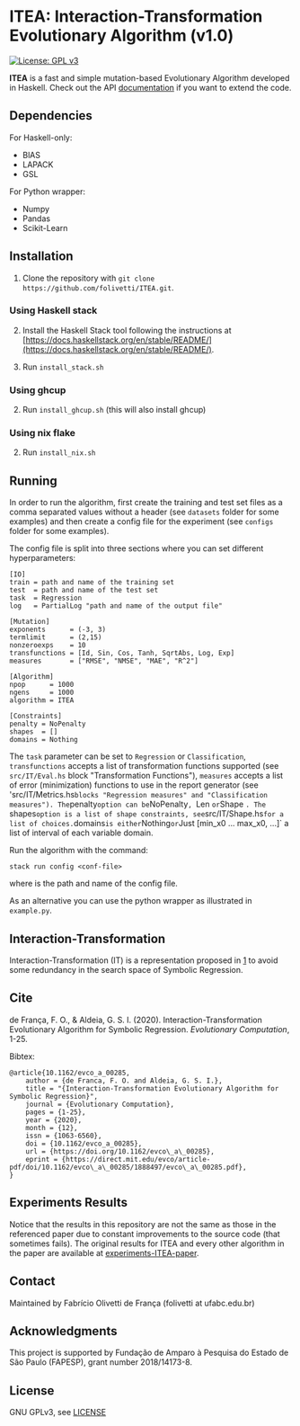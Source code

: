 # ITEA: Interaction-Transformation Evolutionary Algorithm (v1.0)

[![License: GPL v3](https://img.shields.io/badge/License-GPL%20v3-blue.svg)](https://github.com/folivetti/ITEA/blob/master/LICENSE)

**ITEA** is a fast and simple mutation-based Evolutionary Algorithm developed in Haskell. Check out the API [documentation](https://folivetti.github.io/ITEA/) if you want to extend the code.

## Dependencies

For Haskell-only:

- BlAS
- LAPACK
- GSL

For Python wrapper:

- Numpy
- Pandas
- Scikit-Learn

## Installation

1. Clone the repository with `git clone https://github.com/folivetti/ITEA.git`.

### Using Haskell stack

2. Install the Haskell Stack tool following the instructions at [https://docs.haskellstack.org/en/stable/README/](https://docs.haskellstack.org/en/stable/README/).

3. Run `install_stack.sh`

### Using ghcup

2. Run `install_ghcup.sh` (this will also install ghcup)

### Using nix flake

2. Run `install_nix.sh`

## Running

In order to run the algorithm, first create the training and test set files as a comma separated values without a header (see `datasets` folder for some examples) and then create a config file for the experiment (see `configs` folder for some examples).

The config file is split into three sections where you can set different hyperparameters:

```
[IO]
train = path and name of the training set
test  = path and name of the test set
task  = Regression
log   = PartialLog "path and name of the output file"

[Mutation]
exponents      = (-3, 3)
termlimit      = (2,15)
nonzeroexps    = 10
transfunctions = [Id, Sin, Cos, Tanh, SqrtAbs, Log, Exp]
measures       = ["RMSE", "NMSE", "MAE", "R^2"]

[Algorithm]
npop      = 1000
ngens     = 1000
algorithm = ITEA

[Constraints]
penalty = NoPenalty
shapes  = []
domains = Nothing
```

The `task` parameter can be set to `Regression` or `Classification`, `transfunctions` accepts a list of transformation functions supported (see `src/IT/Eval.hs` block "Transformation Functions"), `measures` accepts a list of error (minimization) functions to use in the report generator (see 'src/IT/Metrics.hs` blocks "Regression measures" and "Classification measures"). The `penalty` option can be `NoPenalty`, `Len <double value>` or `Shape <double value>`. The `shapes` option is a list of shape constraints, see `src/IT/Shape.hs` for a list of choices. `domains` is either `Nothing` or `Just [min_x0 ... max_x0, ...]` a list of interval of each variable domain.

Run the algorithm with the command:

```
stack run config <conf-file> 
```

where <conf-file> is the path and name of the config file.

As an alternative you can use the python wrapper as illustrated in `example.py`.

## Interaction-Transformation

Interaction-Transformation (IT) is a representation proposed in [1](https://www.sciencedirect.com/science/article/pii/S0020025516308635?casa_token=NSH9KVyjs84AAAAA:tDVSPVS8P15nHb8rZvLiW4klNp-nVew1QsKwsxz2YhpxZu2oyhUBJvkufKB8VK8Q6hJIaDr87oo) to avoid some redundancy in the search space of Symbolic Regression.

## Cite

de França, F. O., & Aldeia, G. S. I. (2020). Interaction-Transformation Evolutionary Algorithm for Symbolic Regression. *Evolutionary Computation*, 1-25.

Bibtex:

    @article{10.1162/evco_a_00285,
        author = {de Franca, F. O. and Aldeia, G. S. I.},
        title = "{Interaction-Transformation Evolutionary Algorithm for Symbolic Regression}",
        journal = {Evolutionary Computation},
        pages = {1-25},
        year = {2020},
        month = {12},    
        issn = {1063-6560},
        doi = {10.1162/evco_a_00285},
        url = {https://doi.org/10.1162/evco\_a\_00285},
        eprint = {https://direct.mit.edu/evco/article-pdf/doi/10.1162/evco\_a\_00285/1888497/evco\_a\_00285.pdf},
    }

    
## Experiments Results

Notice that the results in this repository are not the same as those in the referenced paper due to constant improvements to the source code (that sometimes fails). The original results for ITEA and every other algorithm in the paper are available at [experiments-ITEA-paper](https://github.com/gAldeia/experiments-ITEA-paper).
    
## Contact

Maintained by Fabrício Olivetti de França (folivetti at ufabc.edu.br)

## Acknowledgments

This project is supported by Fundação de Amparo à Pesquisa do Estado de São Paulo (FAPESP), grant number 2018/14173-8.

## License

GNU GPLv3, see [LICENSE](LICENSE)
